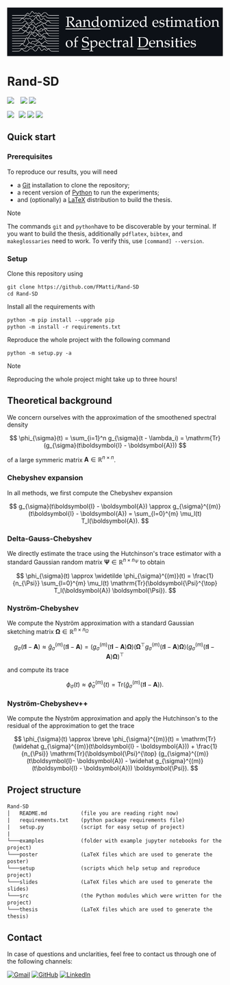 ![Rand-SD Logo](thesis/plots/icon_github.png "Rand-SD")

# Rand-SD

![](https://img.shields.io/badge/-Compatibility-gray?style=flat-square) &ensp;
![](https://img.shields.io/badge/Python_3.8+-white?style=flat-square&logo=python&color=white&logoColor=white&labelColor=gray)
![](https://img.shields.io/badge/Latex_3-white?style=flat-square&logo=latex&color=white&logoColor=white&labelColor=gray)

![](https://img.shields.io/badge/-Dependencies-gray?style=flat-square)&ensp;
![](https://img.shields.io/badge/NumPy-white?style=flat-square&logo=numpy&color=white&logoColor=white&labelColor=gray)
![](https://img.shields.io/badge/SciPy-white?style=flat-square&logo=scipy&color=white&logoColor=white&labelColor=gray)
![](https://img.shields.io/badge/Matplotlib-white?style=flat-square&logo=python&color=white&logoColor=white&labelColor=gray)

## Quick start

### Prerequisites

To reproduce our results, you will need

- a [Git](https://git-scm.com/downloads) installation to clone the repository;
- a recent version of [Python](https://www.python.org/downloads) to run the experiments;
- and (optionally) a [LaTeX](https://www.latex-project.org/get/#tex-distributions) distribution to build the thesis.

> [!NOTE]
> The commands `git` and `python`have to be discoverable by your terminal. If you want to build the thesis, additionally `pdflatex`, `bibtex`, and `makeglossaries` need to work. To verify this, use `[command] --version`.

### Setup

Clone this repository using
```[shell]
git clone https://github.com/FMatti/Rand-SD
cd Rand-SD
```

Install all the requirements with
```[shell]
python -m pip install --upgrade pip
python -m install -r requirements.txt
```

Reproduce the whole project with the following command
```[shell]
python -m setup.py -a
```
> [!NOTE]
> Reproducing the whole project might take up to three hours!

## Theoretical background

We concern ourselves with the approximation of the smoothened spectral density 

$$
\phi_{\sigma}(t) = \sum_{i=1}^n g_{\sigma}(t - \lambda_i) = \mathrm{Tr}(g_{\sigma}(t\boldsymbol{I} - \boldsymbol{A}))
$$

of a large symmeric matrix $\boldsymbol{A} \in \mathbb{R}^{n \times n}$.

### Chebyshev expansion

In all methods, we first compute the Chebyshev expansion

$$
g_{\sigma}(t\boldsymbol{I} - \boldsymbol{A}) \approx g_{\sigma}^{(m)}(t\boldsymbol{I} - \boldsymbol{A}) = \sum_{l=0}^{m} \mu_l(t) T_l(\boldsymbol{A}).
$$

### Delta-Gauss-Chebyshev

We directly estimate the trace using the Hutchinson's trace estimator with a standard Gaussian random matrix $\boldsymbol{\Psi} \in \mathbb{R}^{n \times n_{\Psi}}$ to obtain

$$
\phi_{\sigma}(t) \approx \widetilde \phi_{\sigma}^{(m)}(t) = \frac{1}{n_{\Psi}} \sum_{l=0}^{m} \mu_l(t) \mathrm{Tr}(\boldsymbol{\Psi}^{\top} T_l(\boldsymbol{A}) \boldsymbol{\Psi}).
$$

### Nyström-Chebyshev

We compute the Nyström approximation with a standard Gaussian sketching matrix $\boldsymbol{\Omega} \in \mathbb{R}^{n \times n_{\Omega}}$

$$
g_{\sigma}(t\boldsymbol{I}- \boldsymbol{A}) \approx \widehat g_{\sigma}^{(m)}(t\boldsymbol{I}- \boldsymbol{A}) =
(g_{\sigma}^{(m)}(t\boldsymbol{I}- \boldsymbol{A}) \boldsymbol{\Omega})(\boldsymbol{\Omega}^{\top} g_{\sigma}^{(m)}(t\boldsymbol{I}- \boldsymbol{A}) \boldsymbol{\Omega})(g_{\sigma}^{(m)}(t\boldsymbol{I}- \boldsymbol{A}) \boldsymbol{\Omega})^{\top}
$$

and compute its trace

$$
\phi_{\sigma}(t) \approx \widehat \phi_{\sigma}^{(m)}(t) = \mathrm{Tr}(\widehat{g}_{\sigma}^{(m)}(t\boldsymbol{I}- \boldsymbol{A})).
$$

### Nyström-Chebyshev++

We compute the Nyström approximation and apply the Hutchinson's to the residual of the approximation to get the trace 

$$
\phi_{\sigma}(t) \approx \breve \phi_{\sigma}^{(m)}(t) = \mathrm{Tr}(\widehat g_{\sigma}^{(m)}(t\boldsymbol{I} - \boldsymbol{A})) + \frac{1}{n_{\Psi}} \mathrm{Tr}(\boldsymbol{\Psi}^{\top} (g_{\sigma}^{(m)}(t\boldsymbol{I}- \boldsymbol{A}) - \widehat g_{\sigma}^{(m)}(t\boldsymbol{I} - \boldsymbol{A})) \boldsymbol{\Psi}).
$$

## Project structure

```
Rand-SD
│   README.md           (file you are reading right now)
|   requirements.txt    (python package requirements file)
|   setup.py            (script for easy setup of project)
|
└───examples            (folder with example jupyter notebooks for the project)
└───poster              (LaTeX files which are used to generate the poster)
└───setup               (scripts which help setup and reproduce project)
└───slides              (LaTeX files which are used to generate the slides)
└───src                 (the Python modules which were written for the project)
└───thesis              (LaTeX files which are used to generate the thesis)
```

## Contact

In case of questions and unclarities, feel free to contact us through one of the following channels:

[![Gmail](https://img.shields.io/badge/Mail-D14836?logo=gmail&logoColor=white)](mailto:somecallmefabio@gmail.ch)
[![GitHub](https://img.shields.io/badge/GitHub-%23121011.svg?logo=github&logoColor=white)](https://github.com/FMatti)
[![LinkedIn](https://img.shields.io/badge/LinkedIn-%230077B5.svg?logo=linkedin&logoColor=white)](https://www.linkedin.com/in/fmatti/)
